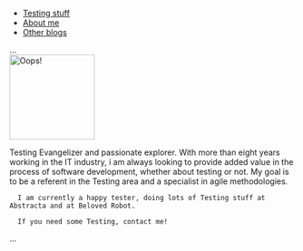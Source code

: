 <html>
<head>
  <title>Testexperimentum</title>
  <meta charset="utf-8">
  <meta name="viewport" content="width=device-width, initial-scale=1">
  <link rel="stylesheet" href="https://maxcdn.bootstrapcdn.com/bootstrap/4.4.1/css/bootstrap.min.css">
  <script src="https://ajax.googleapis.com/ajax/libs/jquery/3.4.1/jquery.min.js"></script>
  <script src="https://cdnjs.cloudflare.com/ajax/libs/popper.js/1.16.0/umd/popper.min.js"></script>
  <script src="https://maxcdn.bootstrapcdn.com/bootstrap/4.4.1/js/bootstrap.min.js"></script>
</head>
  
<body>
  
<div>
  <ul class="nav nav-tabs nav-justified">
    <li class="nav-item">
      <a class="nav-link active" data-toggle="tab" href="#testingstuff">Testing stuff</a>
    </li>
    <li class="nav-item">
      <a class="nav-link" data-toggle="tab" href="#aboutme">About me</a>
    </li>
    <li class="nav-item">
      <a class="nav-link" data-toggle="tab" href="#otherblogs">Other blogs</a>
    </li>
  </ul>
</div>

<div class="tab-pane container active" id="testingstuff">...</div>

<div class="tab-pane container fade" id="aboutme">
  <img src="Diego Gavilanes - Foto de Perfil Cuadrada 2.jpg" class="rounded-circle" alt="Oops!" width="150" height="150">
  <p>
      Testing Evangelizer and passionate explorer.
      With more than eight years working in the IT industry, i am always looking to provide added value in the process of software development, whether about testing or not.
      My goal is to be a referent in the Testing area and a specialist in agile methodologies.

      I am currently a happy tester, doing lots of Testing stuff at Abstracta and at Beloved Robot.

      If you need some Testing, contact me!
</p>  
</div>

<div class="tab-pane container fade" id="otherblogs">...</div>
  
</body>

</html>
